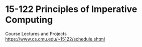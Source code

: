 # 15-122 Principles of Imperative Computing

Course Lectures and Projects  
https://www.cs.cmu.edu/~15122/schedule.shtml
